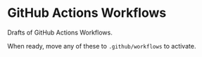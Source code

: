 # GitHub Actions Workflows

Drafts of GitHub Actions Workflows.

When ready, move any of these to `.github/workflows` to activate.
